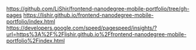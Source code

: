 https://github.com/LiShir/frontend-nanodegree-mobile-portfolio/tree/gh-pages 
https://lishir.github.io/frontend-nanodegree-mobile-portfolio/index.html 
https://developers.google.com/speed/pagespeed/insights/?url=https%3A%2F%2Flishir.github.io%2Ffrontend-nanodegree-mobile-portfolio%2Findex.html
